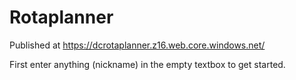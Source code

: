 # Rotaplanner
Published at https://dcrotaplanner.z16.web.core.windows.net/

First enter anything (nickname) in the empty textbox to get started.
